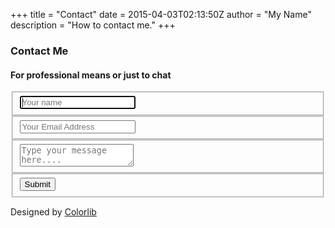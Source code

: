 +++
title = "Contact"
date = 2015-04-03T02:13:50Z
author = "My Name"
description = "How to contact me."
+++

<div class="container">  
  <form id="contact" action="https://getform.io/f/edd5510b-4b0a-467d-9de3-c78d7c0d039d" method="post">
    <h3>Contact Me</h3>
    <h4>For professional means or just to chat</h4>
    <fieldset>
      <input placeholder="Your name" name="name" type="text" tabindex="1" required autofocus>
    </fieldset>
    <fieldset>
      <input placeholder="Your Email Address" name="email-address" type="email" tabindex="2" required>
    </fieldset>
    <fieldset>
      <textarea placeholder="Type your message here...." name="form-body" tabindex="5" required></textarea>
    </fieldset>
    <fieldset>
      <button name="submit" type="submit" id="contact-submit" data-submit="...Sending">Submit</button>
    </fieldset>
    <p class="copyright">Designed by <a href="https://colorlib.com" target="_blank" title="Colorlib">Colorlib</a></p>
  </form>
</div>